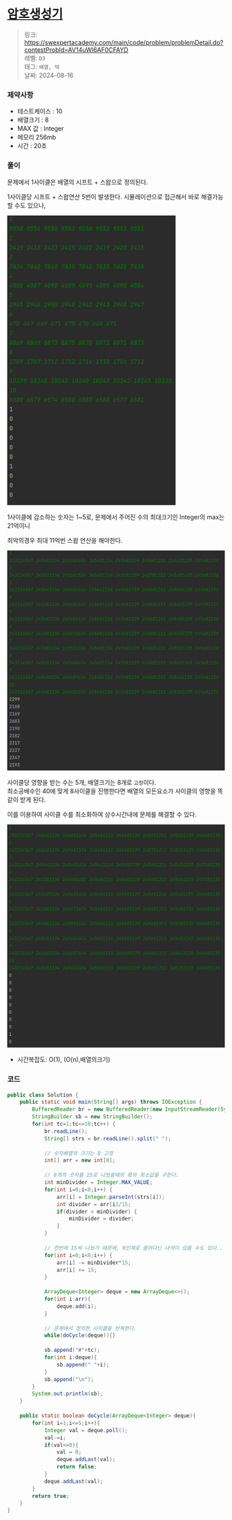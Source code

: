 # [암호생성기](https://swexpertacademy.com/main/code/problem/problemDetail.do?contestProbId=AV14uWl6AF0CFAYD)

> 링크: <https://swexpertacademy.com/main/code/problem/problemDetail.do?contestProbId=AV14uWl6AF0CFAYD>  
> 레벨: `D3`  
> 태그: `배열, 덱`  
> 날짜: 2024-08-16

### 제약사항

- 테스트케이스 : 10
- 배열크기 : 8
- MAX 값 : Integer
- 메모리 256mb
- 시간 : 20초

### 풀이

문제에서 1사이클은 배열의 시프트 + 스왑으로 정의된다.

1사이클당 시프트 + 스왑연산 5번이 발생한다. 시뮬레이션으로 접근해서 바로 해결가능할 수도 있으나,

![alt text](image-4.png)

1사이클에 감소하는 숫자는 1~5로, 문제에서 주어진 수의 최대크기인 Integer의 max는 21억이니

최악의경우 최대 11억번 스왑 연산을 해야한다.

![alt text](image-2.png)



사이클당 영향을 받는 수는 5개, 배열크기는 8개로 `고정`이다.  
최소공배수인 40에 맞게 8사이클을 진행한다면 배열의 모든요소가 사이클의 영향을 똑같이 받게 된다.

이를 이용하여 사이클 수를 최소화하여 상수시간내에 문제를 해결할 수 있다.



![alt text](image-3.png)

- 시간복잡도: O(1), (O(n),배열의크기)




### 코드

```java
public class Solution {
    public static void main(String[] args) throws IOException {
        BufferedReader br = new BufferedReader(new InputStreamReader(System.in));
        StringBuilder sb = new StringBuilder();
        for(int tc=1;tc<=10;tc++) {
            br.readLine();
            String[] strs = br.readLine().split(" ");

            // 숫자배열의 크기는 8 고정
            int[] arr = new int[8];

            // 8개의 숫자를 15로 나눴을때의 몫의 최소값을 구한다.
            int minDivider = Integer.MAX_VALUE;
            for(int i=0;i<8;i++) {
                arr[i] = Integer.parseInt(strs[i]);
                int divider = arr[i]/15;
                if(divider < minDivider) {
                    minDivider = divider;
                }
            }

            // 한번에 15씩 나눴기 때문에, 0인채로 끌려다닌 녀셕이 있을 수도 있다..
            for(int i=0;i<8;i++) {
                arr[i] -= minDivider*15;
                arr[i] += 15;
            }

            ArrayDeque<Integer> deque = new ArrayDeque<>();
            for(int i:arr){
                deque.add(i);
            }

            // 문제에서 정의한 사이클을 반복한다.
            while(doCycle(deque)){}

            sb.append("#"+tc);
            for(int i:deque){
                sb.append(" "+i);
            }
            sb.append("\n");
        }
        System.out.println(sb);
    }

    public static boolean doCycle(ArrayDeque<Integer> deque){
        for(int i=1;i<=5;i++){
            Integer val = deque.poll();
            val-=i;
            if(val<=0){
                val = 0;
                deque.addLast(val);
                return false;
            }
            deque.addLast(val);
        }
        return true;
    }
}
```
